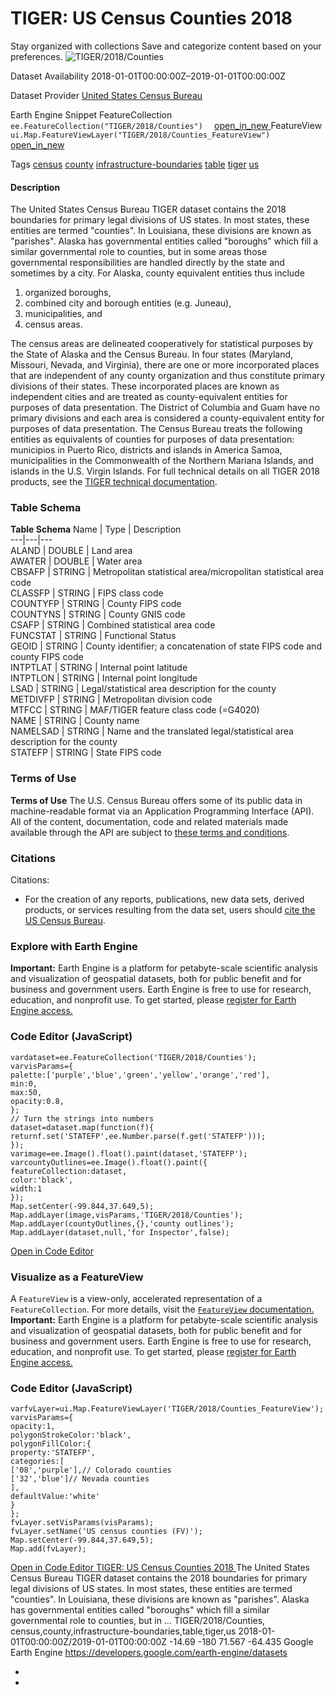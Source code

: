  
#  TIGER: US Census Counties 2018 
Stay organized with collections  Save and categorize content based on your preferences. 
![TIGER/2018/Counties](https://developers.google.com/earth-engine/datasets/images/TIGER/TIGER_2018_Counties_sample.png) 

Dataset Availability
    2018-01-01T00:00:00Z–2019-01-01T00:00:00Z 

Dataset Provider
     [ United States Census Bureau ](https://www.census.gov/programs-surveys/geography/guidance/tiger-data-products-guide.html) 

Earth Engine Snippet
     FeatureCollection `    ee.FeatureCollection("TIGER/2018/Counties")   ` [ open_in_new ](https://code.earthengine.google.com/?scriptPath=Examples:Datasets/TIGER/TIGER_2018_Counties)      FeatureView  `    ui.Map.FeatureViewLayer("TIGER/2018/Counties_FeatureView")   ` [ open_in_new ](https://code.earthengine.google.com/?scriptPath=Examples:Datasets/TIGER/TIGER_2018_Counties_FeatureView) 

Tags
     [census](https://developers.google.com/earth-engine/datasets/tags/census) [county](https://developers.google.com/earth-engine/datasets/tags/county) [infrastructure-boundaries](https://developers.google.com/earth-engine/datasets/tags/infrastructure-boundaries) [table](https://developers.google.com/earth-engine/datasets/tags/table) [tiger](https://developers.google.com/earth-engine/datasets/tags/tiger) [us](https://developers.google.com/earth-engine/datasets/tags/us)
#### Description
The United States Census Bureau TIGER dataset contains the 2018 boundaries for primary legal divisions of US states. In most states, these entities are termed "counties". In Louisiana, these divisions are known as "parishes".
Alaska has governmental entities called "boroughs" which fill a similar governmental role to counties, but in some areas those governmental responsibilities are handled directly by the state and sometimes by a city. For Alaska, county equivalent entities thus include
  1. organized boroughs,
  2. combined city and borough entities (e.g. Juneau),
  3. municipalities, and
  4. census areas.


The census areas are delineated cooperatively for statistical purposes by the State of Alaska and the Census Bureau.
In four states (Maryland, Missouri, Nevada, and Virginia), there are one or more incorporated places that are independent of any county organization and thus constitute primary divisions of their states. These incorporated places are known as independent cities and are treated as county-equivalent entities for purposes of data presentation.
The District of Columbia and Guam have no primary divisions and each area is considered a county-equivalent entity for purposes of data presentation. The Census Bureau treats the following entities as equivalents of counties for purposes of data presentation: municipios in Puerto Rico, districts and islands in America Samoa, municipalities in the Commonwealth of the Northern Mariana Islands, and islands in the U.S. Virgin Islands.
For full technical details on all TIGER 2018 products, see the [TIGER technical documentation](https://www2.census.gov/geo/pdfs/maps-data/data/tiger/tgrshp2018/TGRSHP2018_TechDoc.pdf).
### Table Schema
**Table Schema**
Name | Type | Description  
---|---|---  
ALAND | DOUBLE | Land area  
AWATER | DOUBLE | Water area  
CBSAFP | STRING | Metropolitan statistical area/micropolitan statistical area code  
CLASSFP | STRING | FIPS class code  
COUNTYFP | STRING | County FIPS code  
COUNTYNS | STRING | County GNIS code  
CSAFP | STRING | Combined statistical area code  
FUNCSTAT | STRING | Functional Status  
GEOID | STRING | County identifier; a concatenation of state FIPS code and county FIPS code  
INTPTLAT | STRING | Internal point latitude  
INTPTLON | STRING | Internal point longitude  
LSAD | STRING | Legal/statistical area description for the county  
METDIVFP | STRING | Metropolitan division code  
MTFCC | STRING | MAF/TIGER feature class code (=G4020)  
NAME | STRING | County name  
NAMELSAD | STRING | Name and the translated legal/statistical area description for the county  
STATEFP | STRING | State FIPS code  
### Terms of Use
**Terms of Use**
The U.S. Census Bureau offers some of its public data in machine-readable format via an Application Programming Interface (API). All of the content, documentation, code and related materials made available through the API are subject to [these terms and conditions](https://www.census.gov/data/developers/about/terms-of-service.html).
### Citations
Citations:
  * For the creation of any reports, publications, new data sets, derived products, or services resulting from the data set, users should [cite the US Census Bureau](https://www.census.gov/about/policies/citation.html).


### Explore with Earth Engine
**Important:** Earth Engine is a platform for petabyte-scale scientific analysis and visualization of geospatial datasets, both for public benefit and for business and government users. Earth Engine is free to use for research, education, and nonprofit use. To get started, please [register for Earth Engine access.](https://console.cloud.google.com/earth-engine)
### Code Editor (JavaScript)
```
vardataset=ee.FeatureCollection('TIGER/2018/Counties');
varvisParams={
palette:['purple','blue','green','yellow','orange','red'],
min:0,
max:50,
opacity:0.8,
};
// Turn the strings into numbers
dataset=dataset.map(function(f){
returnf.set('STATEFP',ee.Number.parse(f.get('STATEFP')));
});
varimage=ee.Image().float().paint(dataset,'STATEFP');
varcountyOutlines=ee.Image().float().paint({
featureCollection:dataset,
color:'black',
width:1
});
Map.setCenter(-99.844,37.649,5);
Map.addLayer(image,visParams,'TIGER/2018/Counties');
Map.addLayer(countyOutlines,{},'county outlines');
Map.addLayer(dataset,null,'for Inspector',false);
```
[ Open in Code Editor ](https://code.earthengine.google.com/?scriptPath=Examples:Datasets/TIGER/TIGER_2018_Counties)
### Visualize as a FeatureView
A `FeatureView` is a view-only, accelerated representation of a `FeatureCollection`. For more details, visit the [ `FeatureView` documentation. ](https://developers.google.com/earth-engine/guides/featureview_overview)
**Important:** Earth Engine is a platform for petabyte-scale scientific analysis and visualization of geospatial datasets, both for public benefit and for business and government users. Earth Engine is free to use for research, education, and nonprofit use. To get started, please [register for Earth Engine access.](https://console.cloud.google.com/earth-engine)
### Code Editor (JavaScript)
```
varfvLayer=ui.Map.FeatureViewLayer('TIGER/2018/Counties_FeatureView');
varvisParams={
opacity:1,
polygonStrokeColor:'black',
polygonFillColor:{
property:'STATEFP',
categories:[
['08','purple'],// Colorado counties
['32','blue']// Nevada counties
],
defaultValue:'white'
}
};
fvLayer.setVisParams(visParams);
fvLayer.setName('US census counties (FV)');
Map.setCenter(-99.844,37.649,5);
Map.add(fvLayer);
```
[ Open in Code Editor ](https://code.earthengine.google.com/?scriptPath=Examples:Datasets/TIGER/TIGER_2018_Counties_FeatureView)
[ TIGER: US Census Counties 2018 ](https://developers.google.com/earth-engine/datasets/catalog/TIGER_2018_Counties)
The United States Census Bureau TIGER dataset contains the 2018 boundaries for primary legal divisions of US states. In most states, these entities are termed "counties". In Louisiana, these divisions are known as "parishes". Alaska has governmental entities called "boroughs" which fill a similar governmental role to counties, but in …
TIGER/2018/Counties, census,county,infrastructure-boundaries,table,tiger,us 
2018-01-01T00:00:00Z/2019-01-01T00:00:00Z
-14.69 -180 71.567 -64.435 
Google Earth Engine
https://developers.google.com/earth-engine/datasets
  * [ ](https://doi.org/https://www.census.gov/programs-surveys/geography/guidance/tiger-data-products-guide.html)
  * [ ](https://doi.org/https://developers.google.com/earth-engine/datasets/catalog/TIGER_2018_Counties)


